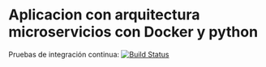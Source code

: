 # Aplicacion con arquitectura microservicios con Docker y python 

Pruebas de integración continua:
[![Build Status](https://travis-ci.org/abelthf/ms_project.svg?branch=master)](https://travis-ci.org/abelthf/inkarri-app)
